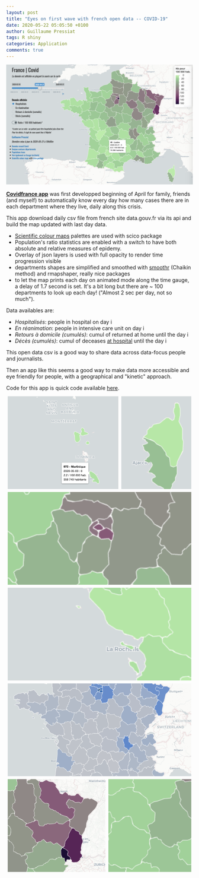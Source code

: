 ```yaml
---
layout: post
title: "Eyes on first wave with french open data -- COVID-19"
date: 2020-05-22 05:05:50 +0100
author: Guillaume Pressiat
tags: R shiny
categories: Application
comments: true
---
```





<img src = "/images/covid/covid_view.png" alt = "Covidfrance shiny app">


<!--more-->

**[Covidfrance app](https://guillaumepressiat.shinyapps.io/covidfrance/)** was first developped beginning of April for family, friends (and myself) to automatically know every day how many cases there are in each department where they live, daily along this crisis.

This app download daily csv file from french site data.gouv.fr via its api and build the map updated with last day data.

- [Scientific colour maps](http://www.fabiocrameri.ch/resources/ScientificColourMaps_FabioCrameri.png) palettes are used with scico package
- Population's ratio statistics are enabled with a switch to have both absolute and relative measures of epidemy.
- Overlay of json layers is used with full opacity to render time progression visible 
- departments shapes are simplified and smoothed with [smoothr](https://cran.r-project.org/web/packages/smoothr/vignettes/smoothr.html#smoothing-methods) (Chaikin method) and rmapshaper, really nice packages
- to let the map prints each day on animated mode along the time gauge, a delay of 1.7 second is set. It's a bit long but there are ~ 100 departments to look up each day! ("Almost 2 sec per day, not so much").


Data availables are:

- *Hospitalisés*: people in hospital on day i
- *En réanimation*: people in intensive care unit on day i
- *Retours à domicile (cumulés)*: cumul of returned at home until the day i
- *Décès (cumulés)*: cumul of deceases <u>at hospital</u> until the day i


This open data csv is a good way to share data across data-focus people and journalists. 

Then an app like this seems a good way to make data more accessible and eye friendly for people, with a geographical and "kinetic" approach.



Code for this app is quick code available [here](https://gist.github.com/GuillaumePressiat/0e3658624e42f763e3e6a67df92bc6c5).


<style type="text/css">

@media only screen and (min-width: 100px) {
    .gallery {
        display: flex;
        width: 100%;
        flex-flow: row wrap;
        margin-left: -4px;
    }

    .gallery div {
        overflow: hidden;
        margin: 0 0 8px 8px;
        flex: auto;
        height: 250px;
        min-width: 150px;
    }

    .gallery div:nth-child(8n+1) {
        width: 220px;
    }

    .gallery div:nth-child(8n+2) {
        width: 110px;
    }

    .gallery div:nth-child(8n+3) {
        width: 260px;
    }

    .gallery div:nth-child(8n+4) {
        width: 310px;
    }

    .gallery div:nth-child(8n+5) {
        width: 240px;
    }

    .gallery div:nth-child(8n+6) {
        width: 190px;
    }

    .gallery div:nth-child(8n+7) {
        width: 210px;
    }

    .gallery div:nth-child(8n+8) {
        width: 170px;
    }

    .gallery div.wide {
        width: 650px;
    }

    .gallery div.tall {
        width: 650px;
        height: 450px;
    }

    .gallery div.narrow {
        width: 250px;
    }

    .gallery img {
        object-fit: cover;
        width: 100%;
        height: 100%;
    }
}

</style>

<div class="gallery">
<div><img src = "/images/covid/covid_marti.png"/></div>
<div><img src = "/images/covid/corse_2020-05-01.png"/></div>
<div class = "narrow"><img src = "/images/covid/idf_2020-05-01_2.png"/></div>
<div><img src = "/images/covid/oleron.png"/></div>
<div><img src = "/images/covid/rad_last.png"/></div>
<div class = "narrow"><img src = "/images/covid/alsace.png"/></div>
<div><img src = "/images/covid/paysage_bret_idf.png"/></div>
<!-- <div class = "narrow"><img src = "/images/covid/marseille.png"/></div> -->
</div>
<br>



